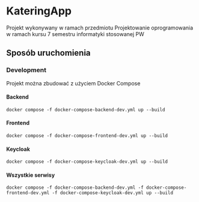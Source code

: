 # KateringApp
Projekt wykonywany w ramach przedmiotu Projektowanie oprogramowania w ramach kursu 7 semestru informatyki stosowanej PW

## Sposób uruchomienia
### Development
Projekt można zbudować z użyciem Docker Compose
#### Backend
```shell
docker compose -f docker-compose-backend-dev.yml up --build
```
#### Frontend
```shell
docker compose -f docker-compose-frontend-dev.yml up --build
```
#### Keycloak
```shell
docker compose -f docker-compose-keycloak-dev.yml up --build
```
#### Wszystkie serwisy
```shell
docker compose -f docker-compose-backend-dev.yml -f docker-compose-frontend-dev.yml -f docker-compose-keycloak-dev.yml up --build
```